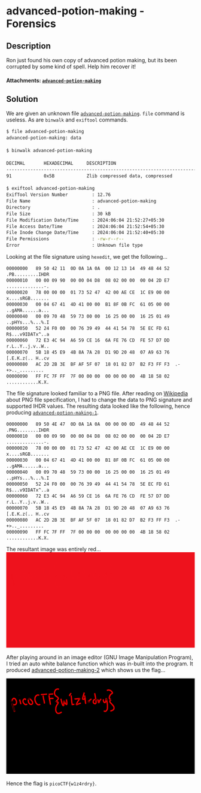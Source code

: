 # advanced-potion-making - Forensics

## Description

Ron just found his own copy of advanced potion making, but its been corrupted by some kind of spell. Help him recover it!

#### Attachments: [`advanced-potion-making`](./advanced-potion-making)

## Solution

We are given an unknown file [`advanced-potion-making`](./advanced-potion-making). `file` command is useless. As are `binwalk` and `exiftool` commands.

```bash
$ file advanced-potion-making
advanced-potion-making: data

$ binwalk advanced-potion-making  

DECIMAL       HEXADECIMAL     DESCRIPTION
--------------------------------------------------------------------------------
91            0x5B            Zlib compressed data, compressed

$ exiftool advanced-potion-making  
ExifTool Version Number         : 12.76
File Name                       : advanced-potion-making
Directory                       : .
File Size                       : 30 kB
File Modification Date/Time     : 2024:06:04 21:52:27+05:30
File Access Date/Time           : 2024:06:04 21:52:54+05:30
File Inode Change Date/Time     : 2024:06:04 21:52:40+05:30
File Permissions                : -rw-r--r--
Error                           : Unknown file type
```

Looking at the file signature using `hexedit`, we get the following...

```
00000000   89 50 42 11  0D 0A 1A 0A  00 12 13 14  49 48 44 52  .PB.........IHDR
00000010   00 00 09 90  00 00 04 D8  08 02 00 00  00 04 2D E7  ..............-.
00000020   78 00 00 00  01 73 52 47  42 00 AE CE  1C E9 00 00  x....sRGB.......
00000030   00 04 67 41  4D 41 00 00  B1 8F 0B FC  61 05 00 00  ..gAMA......a...
00000040   00 09 70 48  59 73 00 00  16 25 00 00  16 25 01 49  ..pHYs...%...%.I
00000050   52 24 F0 00  00 76 39 49  44 41 54 78  5E EC FD 61  R$...v9IDATx^..a
00000060   72 E3 4C 94  A6 59 CE 16  6A FE 76 CD  FE 57 D7 DD  r.L..Y..j.v..W..
00000070   5B 18 45 E9  4B 8A 7A 28  D1 9D 20 48  07 A9 63 76  [.E.K.z(.. H..cv
00000080   AC 2D 2B 3E  BF AF 5F 07  18 01 82 D7  B2 F3 FF F3  .-+>.._.........
00000090   FF FC 7F FF  7F 00 00 00  00 00 00 00  4B 18 58 02  ............K.X.
```

The file signature looked familiar to a PNG file. After reading on [Wikipedia](https://en.wikipedia.org/wiki/PNG) about PNG file specification, I had to change the data to PNG signature and supported IHDR values. The resulting data looked like the following, hence producing [`advanced-potion-making-1`](./advanced-potion-making-1).

```
00000000   89 50 4E 47  0D 0A 1A 0A  00 00 00 0D  49 48 44 52  .PNG........IHDR
00000010   00 00 09 90  00 00 04 D8  08 02 00 00  00 04 2D E7  ..............-.
00000020   78 00 00 00  01 73 52 47  42 00 AE CE  1C E9 00 00  x....sRGB.......
00000030   00 04 67 41  4D 41 00 00  B1 8F 0B FC  61 05 00 00  ..gAMA......a...
00000040   00 09 70 48  59 73 00 00  16 25 00 00  16 25 01 49  ..pHYs...%...%.I
00000050   52 24 F0 00  00 76 39 49  44 41 54 78  5E EC FD 61  R$...v9IDATx^..a
00000060   72 E3 4C 94  A6 59 CE 16  6A FE 76 CD  FE 57 D7 DD  r.L..Y..j.v..W..
00000070   5B 18 45 E9  4B 8A 7A 28  D1 9D 20 48  07 A9 63 76  [.E.K.z(.. H..cv
00000080   AC 2D 2B 3E  BF AF 5F 07  18 01 82 D7  B2 F3 FF F3  .-+>.._.........
00000090   FF FC 7F FF  7F 00 00 00  00 00 00 00  4B 18 58 02  ............K.X.
```

The resultant image was entirely red...
![image](./advanced-potion-making-1)

After playing around in an image editor (GNU Image Manipulation Program), I tried an auto white balance function which was in-built into the program. It produced [advanced-potion-making-2](./advanced-potion-making-2) which shows us the flag...

![image](./advanced-potion-making-2)

Hence the flag is `picoCTF{w1z4rdry}`.

